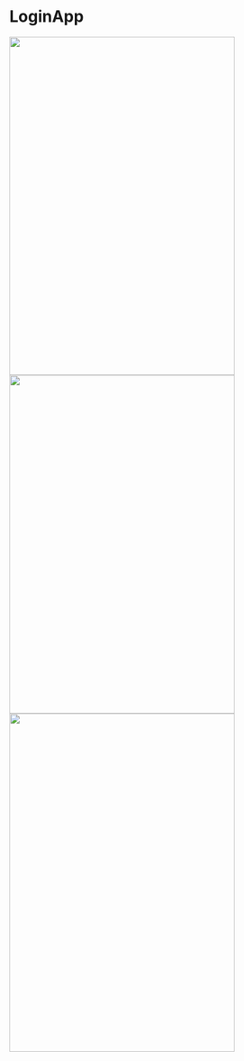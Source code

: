# LoginApp

<!-- ![image](https://user-images.githubusercontent.com/99315395/174300539-a7852d23-61f5-453c-8f97-7b6279190866.png)
![image](https://user-images.githubusercontent.com/99315395/174300628-a5a3cddb-84e3-4684-97d3-bf9fa27ea43d.png)
![image](https://user-images.githubusercontent.com/99315395/174300656-523d7acd-bbc8-4fd0-bd4f-486305e53ca5.png) -->
<!-- ![image](https://user-images.githubusercontent.com/99315395/174300906-fb04be4d-2b7c-423c-af3b-73d5b85708f5.png)
![image](https://user-images.githubusercontent.com/99315395/174301097-f11eac2c-7517-446b-adbd-34c06e2227a7.png) -->

 <img src="https://user-images.githubusercontent.com/99315395/174300539-a7852d23-61f5-453c-8f97-7b6279190866.png" width="400" height="600">
 <img src="https://user-images.githubusercontent.com/99315395/174301097-f11eac2c-7517-446b-adbd-34c06e2227a7.png" width="400" height="600">
 <img src="https://user-images.githubusercontent.com/99315395/174300906-fb04be4d-2b7c-423c-af3b-73d5b85708f5.png" width="400" height="600">
